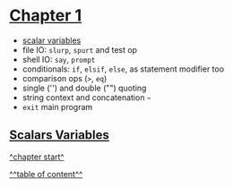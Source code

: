

[Chapter 1](../table-of-content.md)
===================================


   * [scalar variables](#scalar-variables)
   * file IO: `slurp`, `spurt` and test op
   * shell IO: `say`, `prompt`
   * conditionals: `if`, `elsif`, `else`, as statement modifier too
   * comparison ops (`>`, `eq`)
   * single ('') and double ("") quoting
   * string context and  concatenation `~`
   * `exit` main program

   

[Scalars Variables](#chapter-1)
-------------------------------



[^chapter start^](#chapter-1)

[^^table of content^^](../table-of-content.md)